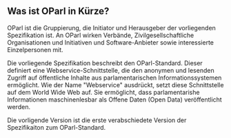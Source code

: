 Was ist OParl in Kürze?
-----------------------

OParl ist die Gruppierung, die Initiator und Herausgeber der
vorliegenden Spezifikation ist. An OParl wirken Verbände,
Zivilgesellschaftliche Organisationen und Initiativen und
Software-Anbieter sowie interessierte Einzelpersonen mit.

Die vorliegende Spezifikation beschreibt den OParl-Standard. Dieser
definiert eine Webservice-Schnittstelle, 
die den anonymen und lesenden Zugriff auf öffentliche Inhalte aus 
parlamentarischen Informationssystemen ermöglicht. Wie der Name
"Webservice" ausdrückt, setzt diese Schnittstelle auf dem World Wide
Web auf. Sie ermöglicht, dass parlamentarishe Informationen
maschinenlesbar als Offene Daten (Open Data) veröffentlicht werden.

Die vorligende Version ist die erste verabschiedete Version
der Spezifikaiton zum OParl-Standard.

